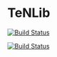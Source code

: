# TeNLib

[![Build Status](https://github.com/titaschanda/TeNLib.jl/actions/workflows/CI.yml/badge.svg?branch=main)](https://github.com/titaschanda/TeNLib.jl/actions/workflows/CI.yml?query=branch%3Amain)


[![Build Status](https://github.com/titaschanda/TeNLib.jl/actions/workflows/documentation.yml/badge.svg?branch=main)](https://github.com/titaschanda/TeNLib.jl/actions/workflows/documentation.yml?query=branch%3Amain)
